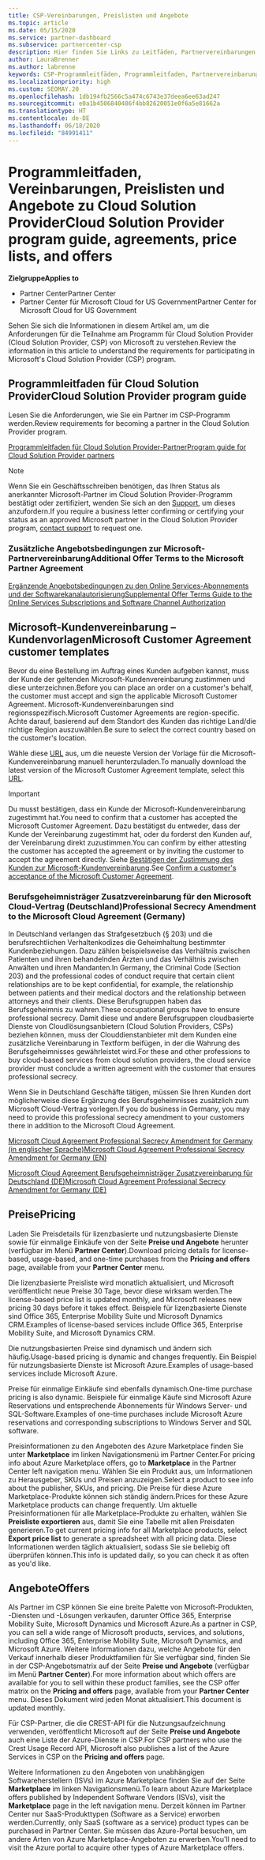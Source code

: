 ```yaml
---
title: CSP-Vereinbarungen, Preislisten und Angebote
ms.topic: article
ms.date: 05/15/2020
ms.service: partner-dashboard
ms.subservice: partnercenter-csp
description: Hier finden Sie Links zu Leitfäden, Partnervereinbarungen, Kundenverträgen, Preislisten und Angeboten für das Cloud Solution Provider-Programm.
author: LauraBrenner
ms.author: labrenne
keywords: CSP-Programmleitfäden, Programmleitfaden, Partnervereinbarungen, Kundenvereinbarung, Preislisten, Angebote
ms.localizationpriority: high
ms.custom: SEOMAY.20
ms.openlocfilehash: 1db194fb2566c5a474c6743e37deea6ee63ad247
ms.sourcegitcommit: e0a1b4506840486f4bb82620051e0f6a5e81662a
ms.translationtype: HT
ms.contentlocale: de-DE
ms.lasthandoff: 06/18/2020
ms.locfileid: "84991411"
---
```

# <a name="cloud-solution-provider-program-guide-agreements-price-lists-and-offers"></a><span data-ttu-id="9a9e0-104">Programmleitfaden, Vereinbarungen, Preislisten und Angebote zu Cloud Solution Provider</span><span class="sxs-lookup"><span data-stu-id="9a9e0-104">Cloud Solution Provider program guide, agreements, price lists, and offers</span></span>

<span data-ttu-id="9a9e0-105">**Zielgruppe**</span><span class="sxs-lookup"><span data-stu-id="9a9e0-105">**Applies to**</span></span>

- <span data-ttu-id="9a9e0-106">Partner Center</span><span class="sxs-lookup"><span data-stu-id="9a9e0-106">Partner Center</span></span>
- <span data-ttu-id="9a9e0-107">Partner Center für Microsoft Cloud for US Government</span><span class="sxs-lookup"><span data-stu-id="9a9e0-107">Partner Center for Microsoft Cloud for US Government</span></span>


<span data-ttu-id="9a9e0-108">Sehen Sie sich die Informationen in diesem Artikel am, um die Anforderungen für die Teilnahme am Programm für Cloud Solution Provider (Cloud Solution Provider, CSP) von Microsoft zu verstehen.</span><span class="sxs-lookup"><span data-stu-id="9a9e0-108">Review the information in this article to understand the requirements for participating in Microsoft's Cloud Solution Provider (CSP) program.</span></span>

## <a name="cloud-solution-provider-program-guide"></a><span data-ttu-id="9a9e0-109">Programmleitfaden für Cloud Solution Provider</span><span class="sxs-lookup"><span data-stu-id="9a9e0-109">Cloud Solution Provider program guide</span></span>

<span data-ttu-id="9a9e0-110">Lesen Sie die Anforderungen, wie Sie ein Partner im CSP-Programm werden.</span><span class="sxs-lookup"><span data-stu-id="9a9e0-110">Review requirements for becoming a partner in the Cloud Solution Provider program.</span></span>

[<span data-ttu-id="9a9e0-111">Programmleitfaden für Cloud Solution Provider-Partner</span><span class="sxs-lookup"><span data-stu-id="9a9e0-111">Program guide for Cloud Solution Provider partners</span></span>](https://go.microsoft.com/fwlink/p/?LinkId=617100)

>[!Note]
><span data-ttu-id="9a9e0-112">Wenn Sie ein Geschäftsschreiben benötigen, das Ihren Status als anerkannter Microsoft-Partner im Cloud Solution Provider-Programm bestätigt oder zertifiziert, wenden Sie sich an den [Support](https://partner.microsoft.com/pcv/servicerequests/create), um dieses anzufordern.</span><span class="sxs-lookup"><span data-stu-id="9a9e0-112">If you require a business letter confirming or certifying your status as an approved Microsoft partner in the Cloud Solution Provider program, [contact support](https://partner.microsoft.com/pcv/servicerequests/create) to request one.</span></span>

### <a name="additional-offer-terms-to-the-microsoft-partner-agreement"></a><span data-ttu-id="9a9e0-113">Zusätzliche Angebotsbedingungen zur Microsoft-Partnervereinbarung</span><span class="sxs-lookup"><span data-stu-id="9a9e0-113">Additional Offer Terms to the Microsoft Partner Agreement</span></span>

[<span data-ttu-id="9a9e0-114">Ergänzende Angebotsbedingungen zu den Online Services-Abonnements und der Softwarekanalautorisierung</span><span class="sxs-lookup"><span data-stu-id="9a9e0-114">Supplemental Offer Terms Guide to the Online Services Subscriptions and Software Channel Authorization</span></span>](https://query.prod.cms.rt.microsoft.com/cms/api/am/binary/RE3NOo7)

## <a name="microsoft-customer-agreement-customer-templates"></a><span data-ttu-id="9a9e0-115">Microsoft-Kundenvereinbarung – Kundenvorlagen</span><span class="sxs-lookup"><span data-stu-id="9a9e0-115">Microsoft Customer Agreement customer templates</span></span>

<span data-ttu-id="9a9e0-116">Bevor du eine Bestellung im Auftrag eines Kunden aufgeben kannst, muss der Kunde der geltenden Microsoft-Kundenvereinbarung zustimmen und diese unterzeichnen.</span><span class="sxs-lookup"><span data-stu-id="9a9e0-116">Before you can place an order on a customer's behalf, the customer must accept and sign the applicable Microsoft Customer Agreement.</span></span> <span data-ttu-id="9a9e0-117">Microsoft-Kundenvereinbarungen sind regionsspezifisch.</span><span class="sxs-lookup"><span data-stu-id="9a9e0-117">Microsoft Customer Agreements are region-specific.</span></span> <span data-ttu-id="9a9e0-118">Achte darauf, basierend auf dem Standort des Kunden das richtige Land/die richtige Region auszuwählen.</span><span class="sxs-lookup"><span data-stu-id="9a9e0-118">Be sure to select the correct country based on the customer's location.</span></span>

<span data-ttu-id="9a9e0-119">Wähle diese [URL](https://aka.ms/customeragreement) aus, um die neueste Version der Vorlage für die Microsoft-Kundenvereinbarung manuell herunterzuladen.</span><span class="sxs-lookup"><span data-stu-id="9a9e0-119">To manually download the latest version of the Microsoft Customer Agreement template, select this [URL](https://aka.ms/customeragreement).</span></span>

>[!IMPORTANT]
><span data-ttu-id="9a9e0-120">Du musst bestätigen, dass ein Kunde der Microsoft-Kundenvereinbarung zugestimmt hat.</span><span class="sxs-lookup"><span data-stu-id="9a9e0-120">You need to confirm that a customer has accepted the Microsoft Customer Agreement.</span></span> <span data-ttu-id="9a9e0-121">Dazu bestätigst du entweder, dass der Kunde der Vereinbarung zugestimmt hat, oder du forderst den Kunden auf, der Vereinbarung direkt zuzustimmen.</span><span class="sxs-lookup"><span data-stu-id="9a9e0-121">You can confirm by either attesting the customer has accepted the agreement or by inviting the customer to accept the agreement directly.</span></span> <span data-ttu-id="9a9e0-122">Siehe [Bestätigen der Zustimmung des Kunden zur Microsoft-Kundenvereinbarung](confirm-customer-agreement.md).</span><span class="sxs-lookup"><span data-stu-id="9a9e0-122">See [Confirm a customer's acceptance of the Microsoft Customer Agreement](confirm-customer-agreement.md).</span></span>

### <a name="professional-secrecy-amendment-to-the-microsoft-cloud-agreement-germany"></a><span data-ttu-id="9a9e0-123">Berufsgeheimnisträger Zusatzvereinbarung für den Microsoft Cloud-Vertrag (Deutschland)</span><span class="sxs-lookup"><span data-stu-id="9a9e0-123">Professional Secrecy Amendment to the Microsoft Cloud Agreement (Germany)</span></span>

<span data-ttu-id="9a9e0-124">In Deutschland verlangen das Strafgesetzbuch (§ 203) und die berufsrechtlichen Verhaltenkodizes die Geheimhaltung bestimmter Kundenbeziehungen. Dazu zählen beispielsweise das Verhältnis zwischen Patienten und ihren behandelnden Ärzten und das Verhältnis zwischen Anwälten und ihren Mandanten.</span><span class="sxs-lookup"><span data-stu-id="9a9e0-124">In Germany, the Criminal Code (Section 203) and the professional codes of conduct require that certain client relationships are to be kept confidential, for example, the relationship between patients and their medical doctors and the relationship between attorneys and their clients.</span></span> <span data-ttu-id="9a9e0-125">Diese Berufsgruppen haben das Berufsgeheimnis zu wahren.</span><span class="sxs-lookup"><span data-stu-id="9a9e0-125">These occupational groups have to ensure professional secrecy.</span></span> <span data-ttu-id="9a9e0-126">Damit diese und andere Berufsgruppen cloudbasierte Dienste von Cloudlösungsanbietern (Cloud Solution Providers, CSPs) beziehen können, muss der Clouddienstanbieter mit dem Kunden eine zusätzliche Vereinbarung in Textform beifügen, in der die Wahrung des Berufsgeheimnisses gewährleistet wird.</span><span class="sxs-lookup"><span data-stu-id="9a9e0-126">For these and other professions to buy cloud-based services from cloud solution providers, the cloud service provider must conclude a written agreement with the customer that ensures professional secrecy.</span></span>

<span data-ttu-id="9a9e0-127">Wenn Sie in Deutschland Geschäfte tätigen, müssen Sie Ihren Kunden dort möglicherweise diese Ergänzung des Berufsgeheimnisses zusätzlich zum Microsoft Cloud-Vertrag vorlegen.</span><span class="sxs-lookup"><span data-stu-id="9a9e0-127">If you do business in Germany, you may need to provide this professional secrecy amendment to your customers there in addition to the Microsoft Cloud Agreement.</span></span>

[<span data-ttu-id="9a9e0-128">Microsoft Cloud Agreement Professional Secrecy Amendment for Germany (in englischer Sprache)</span><span class="sxs-lookup"><span data-stu-id="9a9e0-128">Microsoft Cloud Agreement Professional Secrecy Amendment for Germany (EN)</span></span>](https://go.microsoft.com/fwlink/?linkid=2030827&clcid=0x409)

[<span data-ttu-id="9a9e0-129">Microsoft Cloud Agreement Berufsgeheimnisträger Zusatzvereinbarung für Deutschland (DE)</span><span class="sxs-lookup"><span data-stu-id="9a9e0-129">Microsoft Cloud Agreement Professional Secrecy Amendment for Germany (DE)</span></span>](https://go.microsoft.com/fwlink/?linkid=2030827&clcid=0x407)

## <a name="pricing"></a><span data-ttu-id="9a9e0-130">Preise</span><span class="sxs-lookup"><span data-stu-id="9a9e0-130">Pricing</span></span>

<span data-ttu-id="9a9e0-131">Laden Sie Preisdetails für lizenzbasierte und nutzungsbasierte Dienste sowie für einmalige Einkäufe von der Seite **Preise und Angebote** herunter (verfügbar im Menü **Partner Center**).</span><span class="sxs-lookup"><span data-stu-id="9a9e0-131">Download pricing details for license-based, usage-based, and one-time purchases from the **Pricing and offers** page, available from your **Partner Center** menu.</span></span>

<span data-ttu-id="9a9e0-132">Die lizenzbasierte Preisliste wird monatlich aktualisiert, und Microsoft veröffentlicht neue Preise 30 Tage, bevor diese wirksam werden.</span><span class="sxs-lookup"><span data-stu-id="9a9e0-132">The license-based price list is updated monthly, and Microsoft releases new pricing 30 days before it takes effect.</span></span> <span data-ttu-id="9a9e0-133">Beispiele für lizenzbasierte Dienste sind Office 365, Enterprise Mobility Suite und Microsoft Dynamics CRM.</span><span class="sxs-lookup"><span data-stu-id="9a9e0-133">Examples of license-based services include Office 365, Enterprise Mobility Suite, and Microsoft Dynamics CRM.</span></span> 

<span data-ttu-id="9a9e0-134">Die nutzungsbasierten Preise sind dynamisch und ändern sich häufig.</span><span class="sxs-lookup"><span data-stu-id="9a9e0-134">Usage-based pricing is dynamic and changes frequently.</span></span> <span data-ttu-id="9a9e0-135">Ein Beispiel für nutzungsbasierte Dienste ist Microsoft Azure.</span><span class="sxs-lookup"><span data-stu-id="9a9e0-135">Examples of usage-based services include Microsoft Azure.</span></span>

<span data-ttu-id="9a9e0-136">Preise für einmalige Einkäufe sind ebenfalls dynamisch.</span><span class="sxs-lookup"><span data-stu-id="9a9e0-136">One-time purchase pricing is also dynamic.</span></span> <span data-ttu-id="9a9e0-137">Beispiele für einmalige Käufe sind Microsoft Azure Reservations und entsprechende Abonnements für Windows Server- und SQL-Software.</span><span class="sxs-lookup"><span data-stu-id="9a9e0-137">Examples of one-time purchases include Microsoft Azure reservations and corresponding subscriptions to Windows Server and SQL software.</span></span>

<span data-ttu-id="9a9e0-138">Preisinformationen zu den Angeboten des Azure Marketplace finden Sie unter **Marketplace** im linken Navigationsmenü im Partner Center.</span><span class="sxs-lookup"><span data-stu-id="9a9e0-138">For pricing info about Azure Marketplace offers, go to **Marketplace** in the Partner Center left navigation menu.</span></span> <span data-ttu-id="9a9e0-139">Wählen Sie ein Produkt aus, um Informationen zu Herausgeber, SKUs und Preisen anzuzeigen.</span><span class="sxs-lookup"><span data-stu-id="9a9e0-139">Select a product to see info about the publisher, SKUs, and pricing.</span></span> <span data-ttu-id="9a9e0-140">Die Preise für diese Azure Marketplace-Produkte können sich ständig ändern.</span><span class="sxs-lookup"><span data-stu-id="9a9e0-140">Prices for these Azure Marketplace products can change frequently.</span></span> <span data-ttu-id="9a9e0-141">Um aktuelle Preisinformationen für alle Marketplace-Produkte zu erhalten, wählen Sie **Preisliste exportieren** aus, damit Sie eine Tabelle mit allen Preisdaten generieren.</span><span class="sxs-lookup"><span data-stu-id="9a9e0-141">To get current pricing info for all Marketplace products, select **Export price list** to generate a spreadsheet with all pricing data.</span></span> <span data-ttu-id="9a9e0-142">Diese Informationen werden täglich aktualisiert, sodass Sie sie beliebig oft überprüfen können.</span><span class="sxs-lookup"><span data-stu-id="9a9e0-142">This info is updated daily, so you can check it as often as you'd like.</span></span>

## <a name="offers"></a><span data-ttu-id="9a9e0-143">Angebote</span><span class="sxs-lookup"><span data-stu-id="9a9e0-143">Offers</span></span>

<span data-ttu-id="9a9e0-144">Als Partner im CSP können Sie eine breite Palette von Microsoft-Produkten, -Diensten und -Lösungen verkaufen, darunter Office 365, Enterprise Mobility Suite, Microsoft Dynamics und Microsoft Azure.</span><span class="sxs-lookup"><span data-stu-id="9a9e0-144">As a partner in CSP, you can sell a wide range of Microsoft products, services, and solutions, including Office 365, Enterprise Mobility Suite, Microsoft Dynamics, and Microsoft Azure.</span></span> <span data-ttu-id="9a9e0-145">Weitere Informationen dazu, welche Angebote für den Verkauf innerhalb dieser Produktfamilien für Sie verfügbar sind, finden Sie in der CSP-Angebotsmatrix auf der Seite **Preise und Angebote** (verfügbar im Menü **Partner Center**).</span><span class="sxs-lookup"><span data-stu-id="9a9e0-145">For more information about which offers are available for you to sell within these product families, see the CSP offer matrix on the **Pricing and offers** page, available from your **Partner Center** menu.</span></span> <span data-ttu-id="9a9e0-146">Dieses Dokument wird jeden Monat aktualisiert.</span><span class="sxs-lookup"><span data-stu-id="9a9e0-146">This document is updated monthly.</span></span>

<span data-ttu-id="9a9e0-147">Für CSP-Partner, die die CREST-API für die Nutzungsaufzeichnung verwenden, veröffentlicht Microsoft auf der Seite **Preise und Angebote** auch eine Liste der Azure-Dienste in CSP.</span><span class="sxs-lookup"><span data-stu-id="9a9e0-147">For CSP partners who use the Crest Usage Record API, Microsoft also publishes a list of the Azure Services in CSP on the **Pricing and offers** page.</span></span>

<span data-ttu-id="9a9e0-148">Weitere Informationen zu den Angeboten von unabhängigen Softwareherstellern (ISVs) im Azure Marketplace finden Sie auf der Seite **Marketplace** im linken Navigationsmenü.</span><span class="sxs-lookup"><span data-stu-id="9a9e0-148">To learn about Azure Marketplace offers published by Independent Software Vendors  (ISVs), visit the **Marketplace** page in the left navigation menu.</span></span> <span data-ttu-id="9a9e0-149">Derzeit können im Partner Center nur SaaS-Produkttypen (Software as a Service) erworben werden.</span><span class="sxs-lookup"><span data-stu-id="9a9e0-149">Currently, only SaaS (software as a service) product types can be purchased in Partner Center.</span></span> <span data-ttu-id="9a9e0-150">Sie müssen das Azure-Portal besuchen, um andere Arten von Azure Marketplace-Angeboten zu erwerben.</span><span class="sxs-lookup"><span data-stu-id="9a9e0-150">You'll need to visit the Azure portal to acquire other types of Azure Marketplace offers.</span></span>
